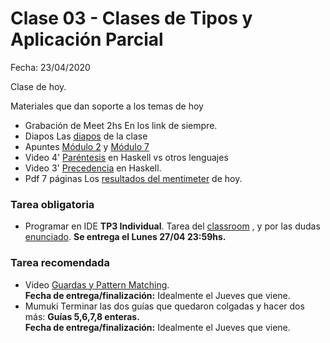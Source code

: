 # Clase 03 - Clases de Tipos y Aplicación Parcial

Fecha: 23/04/2020

Clase de hoy.

Materiales que dan soporte a los temas de hoy

* Grabación de Meet 2hs En los link de siempre. 
* Diapos Las [diapos](https://docs.google.com/presentation/d/e/2PACX-1vRVPa7UTU19O6Uhdl2nKYntkLI_CNLwLWymkLOQEQjvzRP-XapWl_k5MfoH6jBMMxZKZUpbxZ4YMxKn/pub?start=false) de la clase
* Apuntes [Módulo 2](https://docs.google.com/document/d/1n7TPE2qRpFSnj95lIZFD-q7Ko_DT9XZLH9_kEkNClrU/edit) y [Módulo 7](https://docs.google.com/document/d/1q2o2zCBU2LOfJs3nWG7-r6SaFHCIU5c0M4CJNmqOIO0/edit)
* Video 4' [Paréntesis](https://www.youtube.com/watch?v=WV1fPlFAw8M) en Haskell vs otros lenguajes
* Video 3' [Precedencia](https://www.youtube.com/watch?v=ymCuneefgKU) en Haskell.
* Pdf 7 páginas Los [resultados del mentimeter](https://sites.google.com/site/paradigmasdeprogramacion/Cursos/cursadas-anteriores/2020/2020-man-jueves/2020-man-jueves-bitacora/clase03-clasesdetiposyaplicacionparcial/Clase%203%20Pdep%20jueves%20ma%C3%B1ana%20modo%20de%20trabajo.pdf?attredirects=0&d=1) de hoy.

### Tarea obligatoria

*	Programar en IDE **TP3 Individual**. Tarea del [classroom](https://classroom.github.com/a/fnmPMu-Y) , y por las dudas [enunciado](https://docs.google.com/document/d/1HYSqusErnBmIugGaFbmqa1OJf9WTAh04n9O7tHqSo-I/edit#). **Se entrega el Lunes 27/04 23:59hs.**

### Tarea recomendada

* Video  [Guardas y Pattern Matching](https://www.youtube.com/watch?v=TIo7c4hWZi0).   
**Fecha de entrega/finalización:** Idealmente el Jueves que viene.
* Mumuki	Terminar las dos guías que quedaron colgadas y hacer dos más: **Guías 5,6,7,8 enteras.**  
**Fecha de entrega/finalización:** Idealmente el Jueves que viene.
